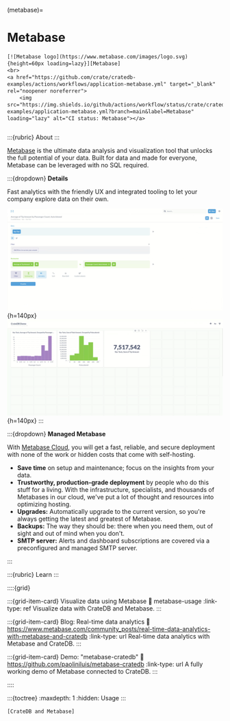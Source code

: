 (metabase)=
# Metabase

```{div} .float-right .text-right
[![Metabase logo](https://www.metabase.com/images/logo.svg){height=60px loading=lazy}][Metabase]
<br>
<a href="https://github.com/crate/cratedb-examples/actions/workflows/application-metabase.yml" target="_blank" rel="noopener noreferrer">
    <img src="https://img.shields.io/github/actions/workflow/status/crate/cratedb-examples/application-metabase.yml?branch=main&label=Metabase" loading="lazy" alt="CI status: Metabase"></a>
```
```{div} .clearfix
```

:::{rubric} About
:::

[Metabase] is the ultimate data analysis and visualization tool that unlocks the full
potential of your data. Built for data and made for everyone, Metabase can be leveraged
with no SQL required.

:::{dropdown} **Details**

Fast analytics with the friendly UX and integrated tooling to let your company explore
data on their own.

![Metabase question example](https://github.com/crate/cratedb-guide/raw/a9c8c03384/docs/_assets/img/integrations/metabase/metabase-question.png){h=140px}
![Metabase dashboard example](https://github.com/crate/cratedb-guide/raw/a9c8c03384/docs/_assets/img/integrations/metabase/metabase-dashboard.png){h=140px}
:::

:::{dropdown} **Managed Metabase**

With [Metabase Cloud], you will get a fast, reliable, and secure deployment
with none of the work or hidden costs that come with self-hosting.

- **Save time** on setup and maintenance; focus on the insights from your data.
- **Trustworthy, production-grade deployment** by people who do this stuff for a living.
  With the infrastructure, specialists, and thousands of Metabases in our cloud, we've put a lot of thought and resources into optimizing hosting.
- **Upgrades:** Automatically upgrade to the current version, so you're always getting the latest and greatest of Metabase.
- **Backups:** The way they should be: there when you need them, out of sight and out of mind when you don't.
- **SMTP server:** Alerts and dashboard subscriptions are covered via a preconfigured and managed SMTP server.

:::


:::{rubric} Learn
:::

::::{grid}

:::{grid-item-card} Visualize data using Metabase
:link: metabase-usage
:link-type: ref
Visualize data with CrateDB and Metabase.
:::

:::{grid-item-card} Blog: Real-time data analytics
:link: https://www.metabase.com/community_posts/real-time-data-analytics-with-metabase-and-cratedb
:link-type: url
Real-time data analytics with Metabase and CrateDB.
:::

:::{grid-item-card} Demo: "metabase-cratedb"
:link: https://github.com/paoliniluis/metabase-cratedb
:link-type: url
A fully working demo of Metabase connected to CrateDB.
:::

::::

:::{toctree}
:maxdepth: 1
:hidden:
Usage <usage>
:::

```{seealso}
[CrateDB and Metabase]
```


[CrateDB and Metabase]: https://cratedb.com/integrations/cratedb-and-metabase
[Metabase]: https://www.metabase.com/
[Metabase Cloud]: https://www.metabase.com/cloud/
